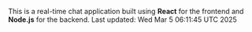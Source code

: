 This is a real-time chat application built using **React** for the frontend and **Node.js** for the backend.
Last updated: Wed Mar  5 06:11:45 UTC 2025
